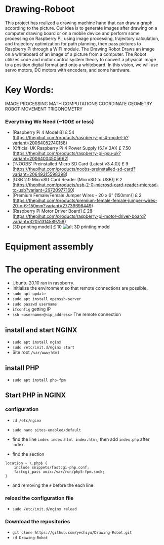 # Drawing-Roboot

This project has realized a drawing machine hand that can draw a graph according to the picture. Our idea is to generate images after drawing on a computer drawing board or on a mobile device and perform some processing on Raspberry Pi, using image processing, trajectory calculation, and trajectory optimization for path planning, then pass pictures to Raspberry Pi through a WIFI module. The Drawing Robot Draws an image on a whiteboard of an image of a picture from a computer. The Robot utilizes code and motor control system theory to convert a physical image to a position digital format and onto a whiteboard. In this vision, we will use servo motors, DC motors with encoders, and some hardware.

# Key Words:
IMAGE PROCESSING 
MATH COMPUTATIONS
COORDINATE GEOMETRY
ROBOT MOVEMENT
TRIGONOMETRY

### Everything We Need (~100£ or less)
* [Raspberry Pi 4 Model B] 	£ 54 (https://thepihut.com/products/raspberry-pi-4-model-b?variant=20064052740158)
* [Official UK Raspberry Pi 4 Power Supply (5.1V 3A)]   £ 7.50  (https://thepihut.com/products/raspberry-pi-psu-uk?variant=20064004505662)
* ['NOOBS' Preinstalled Micro SD Card (Latest v3.4.0)]  £ 9     (https://thepihut.com/products/noobs-preinstalled-sd-card?variant=20649315598398)
* [USB 2.0 MicroSD Card Reader (MicroSD to USB)]  £ 2  (https://thepihut.com/products/usb-2-0-microsd-card-reader-microsd-to-usb?variant=26720977160)
* [Premium Female/Female Jumper Wires - 20 x 6" (150mm)]  £ 2  (https://thepihut.com/products/premium-female-female-jumper-wires-20-x-6-150mm?variant=27739698449)
* [Raspberry Pi Motor Driver Board]  £ 28  (https://thepihut.com/products/raspberry-pi-motor-driver-board?variant=32051314589758)
* [3D printing model] £ 10
![alt 3D printing model](http://www.lemonradio.cn/picture/pic1.jpg)

# Equipment assembly

# The operating environment
* Ubuntu 20.10 ran in raspberry.
* Initialize the environment so that remote connections are possible.
* `sudo apt update`
* `sudo apt install openssh-server`
* `sudo passwd username`
* `ifconfig` getting IP
* `ssh <username>@<ip_address>` The remote connection
  
## install and start NGINX
* `sudo apt install nginx`
* `sudo /etc/init.d/nginx start`
* Site root `/var/www/html`

## install PHP
* `sudo apt install php-fpm`

## Start PHP in NGINX
### configuration
* `cd /etc/nginx`
* `sudo nano sites-enabled/default`
* find the line `index index.html index.htm;`, then add `index.php` after index.

* find the section <br/>
```
location ~ \.php$ {
    include snippets/fastcgi-php.conf;
    fastcgi_pass unix:/var/run/php5-fpm.sock;
}
```
* and removing the `#` before the each line.
### reload the configuration file
* `sudo /etc/init.d/nginx reload`
### Download the repositories
* `git clone https://github.com/yechiyu/Drawing-Robot.git`
* `cd Drawing-Robot`
